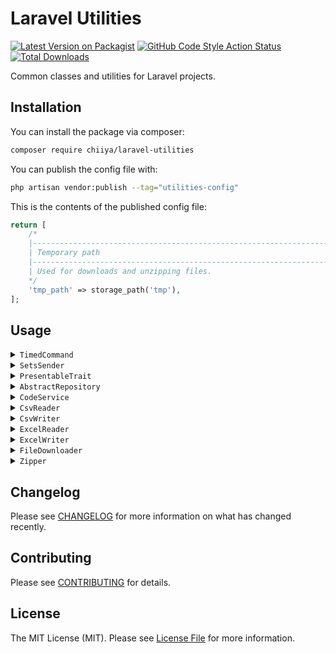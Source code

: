 # Laravel Utilities

[![Latest Version on Packagist](https://img.shields.io/packagist/v/chiiya/laravel-utilities.svg?style=flat-square)](https://packagist.org/packages/chiiya/laravel-utilities)
[![GitHub Code Style Action Status](https://img.shields.io/github/workflow/status/chiiya/laravel-utilities/lint?label=code%20style)](https://github.com/chiiya/laravel-utilities/actions?query=workflow%3Alint+branch%3Amaster)
[![Total Downloads](https://img.shields.io/packagist/dt/chiiya/laravel-utilities.svg?style=flat-square)](https://packagist.org/packages/chiiya/laravel-utilities)

Common classes and utilities for Laravel projects.

## Installation

You can install the package via composer:

```bash
composer require chiiya/laravel-utilities
```

You can publish the config file with:

```bash
php artisan vendor:publish --tag="utilities-config"
```

This is the contents of the published config file:

```php
return [
    /*
    |--------------------------------------------------------------------------
    | Temporary path
    |--------------------------------------------------------------------------
    | Used for downloads and unzipping files.
    */
    'tmp_path' => storage_path('tmp'),
];
```

## Usage

<details>
 <summary><code>TimedCommand</code></summary>


Simple extension of the Laravel `Command` that prints execution time after completion.

```php
class YourCommand extends \Chiiya\Common\Commands\TimedCommand
```
</details>

<details>
 <summary><code>SetsSender</code></summary>

Trait to set the sender (return path) for mailables for e.g. bounce handling.

```php
class OrderShipped extends Mailables
{
    use \Chiiya\Common\Mail\SetsSender;

    public function build(): self
    {
        return $this
            ->subject('Order shipped')
            ->markdown('emails.orders.shipped')
            ->sender('return@example.com');
    }
}
```
</details>

<details>
 <summary><code>PresentableTrait</code></summary>

View presenter similar to the no longer maintained [`laracasts/presenter`](https://github.com/laracasts/Presenter)
package.

```php
class UserPresenter extends \Chiiya\Common\Presenter\Presenter
{
    public function name(): string
    {
        return $this->first_name.' '.$this->last_name;
    }
}
```

```php
class User extends Model
{
    /** @use PresentableTrait<UserPresenter> */
    use \Chiiya\Common\Presenter\PresentableTrait;
    
    protected string $presenter = UserPresenter::class;
}
```

```html
<h1>Hello, {{ $user->present()->name }}</h1>
```
</details>

<details>
 <summary><code>AbstractRepository</code></summary>

Base repository for usage of the repository pattern.

```php
/**
 * @extends AbstractRepository<Post>
 */
class PostRepository extends \Chiiya\Common\Repositories\AbstractRepository
{
    protected string $model = Post::class;

    /**
     * @return Collection<Post>
     */
    public function postsDiscussedYesterday()
    {
        return $this->newQuery()
            ->whereHas('comments', function (Builder $builder) {
                $builder
                    ->where('created_at', '>=', now()->subDay()->startOfDay())
                    ->where('created_at', '<=', now()->subDay()->endOfDay());
            })
            ->get();
    }

    /**
     * @inheritDoc
     */
    protected function applyFilters(Builder $builder, array $parameters): Builder
    {
        if (isset($parameters['title'])) {
            $builder->where('title', '=', $parameters['title']);
        }

        return $builder;
    }
}
```

```php
// Find by primary key
$post = $repository->get(10);
// Find (first) by filters
$post = $repository->find(['title' => 'Lorem ipsum']);
// List all entities, optionally filtered
$posts = $repository->index();
$posts = $repository->index(['title' => 'Lorem ipsum']);
// Count entities, optionally filtered
$count = $repository->count();
$count = $repository->count(['title' => 'Lorem ipsum']);
// Create new entity
$post = $repository->create(['title' => 'Some title']);
// Update entity
$repository->update($post, ['title' => 'Lorem ipsum']);
// Delete entity
$repository->delete($post);

// Custom methods
$posts = $repository->postsDiscussedYesterday();
```
</details>

<details>
 <summary><code>CodeService</code></summary>

Service for generating unique random codes.

```php
$service = resolve(\Chiiya\Common\Services\CodeService::class);

// Optional, import previously generated codes so that we don't generate codes that already exist
$service->import(storage_path('app/exports'));
// Generate specified amount of random codes using the given pattern and character set
$service->generate(
    1_000_000,
    '####-####-####',
    CodeService::SET_NUMBERS_AND_UPPERCASE,
);
// Get generated codes for further processing (e.g. database inserts)
$codes = $service->getCodes();
// Export newly generated codes into (batched) CSV files. Optionally specify the amount of
// codes per file
$service->export(storage_path('app/exports'));
$service->export(path: storage_path('app/exports'), perFile: 500_000);
```
</details>


<details>
 <summary><code>CsvReader</code></summary>

Small wrapper around the [`box/spout`](https://opensource.box.com/spout/) csv reader for high-performance
reading of CSV files:

```php
$reader = resolve(\Chiiya\Common\Services\CsvReader::class);
$reader->open('/path/to/file.csv');
foreach ($reader->rows() as $row) {
    $values = $row->toArray();
}
$reader->close();
```
</details>


<details>
 <summary><code>CsvWriter</code></summary>

Small wrapper around the [`box/spout`](https://opensource.box.com/spout/) csv writer:

```php
$writer = resolve(\Chiiya\Common\Services\CsvWriter::class);
$writer->open('/path/to/file.csv');
$writer->write(['Value 1', 'Value 2']);
$writer->close();
```
</details>


<details>
 <summary><code>ExcelReader</code></summary>

Small wrapper around the [`box/spout`](https://opensource.box.com/spout/) excel reader for high-performance
reading of XLS/XLSX files:

```php
$reader = resolve(\Chiiya\Common\Services\ExcelReader::class);
$reader->open('/path/to/file.xlsx');
foreach ($reader->getSheetIterator() as $sheet) {
    foreach ($sheet->getRowIterator() as $row) {
        $values = $row->toArray();
    }
}
$reader->close();
```
</details>


<details>
 <summary><code>ExcelWriter</code></summary>

Small wrapper around the [`box/spout`](https://opensource.box.com/spout/) excel writer:

```php
$writer = resolve(\Chiiya\Common\Services\ExcelWriter::class);
$writer->open('/path/to/file.xlsx');
$writer->setCurrentSheetName('Sheet 1');
$writer->addHeaderRow(['Name', 'Email']);
$writer->write(['John Doe', 'john.doe@example.com']);
$writer->addSheet('Sheet 2');
$writer->write(['Value 1', 'Value 2']);
$writer->close();
```
</details>


<details>
 <summary><code>FileDownloader</code></summary>

Utility class for downloading files from a remote URL.

```php
$downloader = resolve(\Chiiya\Common\Services\FileDownloader::class);
$file = $downloader->download('https://example.com/path/to/file.txt');
dump($file->getPath());
$file->delete();
```
</details>


<details>
 <summary><code>Zipper</code></summary>

Utility class for unzipping .zip files.

```php
$zipper = resolve(\Chiiya\Common\Services\Zipper::class);
$location = $zipper->unzip('/path/to/file.zip');
```
</details>

## Changelog

Please see [CHANGELOG](CHANGELOG.md) for more information on what has changed recently.

## Contributing

Please see [CONTRIBUTING](.github/CONTRIBUTING.md) for details.

## License

The MIT License (MIT). Please see [License File](LICENSE.md) for more information.

